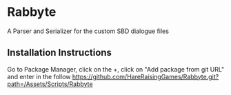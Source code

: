 # Rabbyte
A Parser and Serializer for the custom SBD dialogue files

## Installation Instructions
Go to Package Manager, click on the +, click on "Add package from git URL" and enter in the follow
https://github.com/HareRaisingGames/Rabbyte.git?path=/Assets/Scripts/Rabbyte
